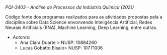 *PQI-3403 - Análise de Processos da Indústria Química (2021)*

Código fonte dos programas realizados para as atividades propostas pela a disciplina sobre Data Science envonvendo Inteligência Artificial, Redes Neurais Artificiais (RNA), Machine Learning, Deep Learning, entre outras.

- *Autores*:
    - Ana Clara Duarte > NUSP: 10884260
    - Lucas Gobatto Bisaio> NUSP: 10771006